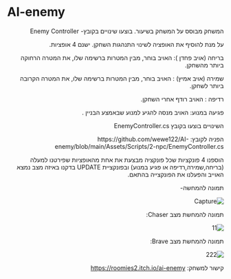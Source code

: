 # AI-enemy

<div dir='rtl' lang='he'>

המשחק מבוסס על המשחק בשיעור.
בוצעו שינויים בקובץ- Enemy Controller


על מנת להוסיף את האופציה לשינוי התנהגות השחקן.
ישנם 4 אופציות.
  <div/>

בריחה (אויב פחדן ): האויב בוחר, מבין המטרות ברשימה שלו, את המטרה הרחוקה ביותר מהשחקן.  <div/>

שמירה (אויב אמיץ) : האויב בוחר, מבין המטרות ברשימה שלו, את המטרה הקרובה ביותר לשחקן.  <div/>

רדיפה : האויב רודף אחרי השחקן.  <div/>

פגיעה במנוע: האויב מנסה להגיע למנוע שבאמצע הבניין .
  
  השינויים בוצעו בקובץ EnemyController.cs
  <div/>
  הפניה לקובץ: https://github.com/wewe122/AI-enemy/blob/main/Assets/Scripts/2-npc/EnemyController.cs
  
  הוספנו 4 פונקציות שכל פונקציה מבצעת את אחת מהאופציות שפירטנו למעלה (בריחה,שמירה,רדיפה או פגיע במנוע)
  ובפונקציית UPDATE בדקנו באיזה מצב נמצא האוייב והפעלנו את הפונקצייה בהתאם.
  
  
תמונה להמחשה-

![Capture](https://user-images.githubusercontent.com/57321080/144773928-98843016-09c4-4805-a043-d6e0e27e91b6.PNG)

תמונה להמחשת מצב Chaser:

![11](https://user-images.githubusercontent.com/57321080/144774632-7b3f32b2-d292-47a4-a58a-602d272a2331.PNG)


תמונה להמחשת מצב Brave:

![222](https://user-images.githubusercontent.com/57321080/144774702-ee57fa29-0935-46b5-9f18-c2c333947a32.PNG)

קישור למשחק:
https://roomies2.itch.io/ai-enemy
